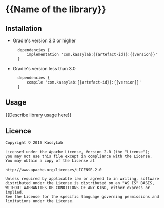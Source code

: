 # {{Name of the library}}

## Installation

- Gradle's version 3.0 or higher

		dependencies {
			implementation 'com.kassylab:{{artefact-id}}:{{version}}'
		}

- Gradle's version less than 3.0

		dependencies {
			compile 'com.kassylab:{{artefact-id}}:{{version}}'
		}

## Usage

{{Describe library usage here}}

## Licence

	Copyright © 2016 KassyLab

	Licensed under the Apache License, Version 2.0 (the "License");
	you may not use this file except in compliance with the License.
	You may obtain a copy of the License at

	http://www.apache.org/licenses/LICENSE-2.0

	Unless required by applicable law or agreed to in writing, software
	distributed under the License is distributed on an "AS IS" BASIS,
	WITHOUT WARRANTIES OR CONDITIONS OF ANY KIND, either express or 
	implied.
	See the License for the specific language governing permissions and
	limitations under the License.
